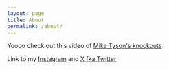 ```yaml
---
layout: page
title: About
permalink: /about/
---
```


Yoooo check out this video of [Mike Tyson's knockouts](https://www.youtube.com/watch?v=I8Vk4CnupEY)

Link to my [Instagram](https://www.instagram.com/pranav.oh/) and [X fka Twitter](https://twitter.com/pranav_zen/)
